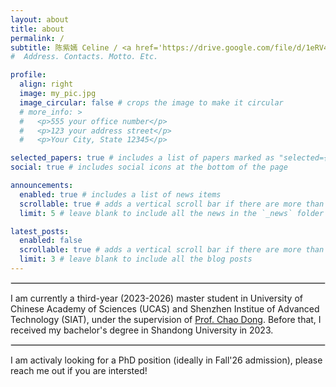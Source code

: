 ```yaml
---
layout: about
title: about
permalink: /
subtitle: 陈紫嫣 Celine / <a href='https://drive.google.com/file/d/1eRV4SYCCj_pZnpV3lwvscYJs3KlWMaot/view?usp=sharing'>résumé</a>
#  Address. Contacts. Motto. Etc.

profile:
  align: right
  image: my_pic.jpg
  image_circular: false # crops the image to make it circular
  # more_info: >
  #   <p>555 your office number</p>
  #   <p>123 your address street</p>
  #   <p>Your City, State 12345</p>

selected_papers: true # includes a list of papers marked as "selected={true}"
social: true # includes social icons at the bottom of the page

announcements:
  enabled: true # includes a list of news items
  scrollable: true # adds a vertical scroll bar if there are more than 3 news items
  limit: 5 # leave blank to include all the news in the `_news` folder

latest_posts:
  enabled: false
  scrollable: true # adds a vertical scroll bar if there are more than 3 new posts items
  limit: 3 # leave blank to include all the blog posts
---
```



<div style="width: 100%; max-width: 600px;">
<hr style="border: 0.7px solid #ddd; margin: 0.7rem 0;">


<!-- Write your biography here. Tell the world about yourself. Link to your favorite [subreddit](http://reddit.com). You can put a picture in, too. The code is already in, just name your picture `prof_pic.jpg` and put it in the `img/` folder. -->
I am currently a third-year (2023-2026) master student in University of Chinese Academy of Sciences (UCAS) and Shenzhen Institue of Advanced Technology (SIAT), under the supervision of [Prof. Chao Dong](https://scholar.google.com/citations?user=OSDCB0UAAAAJ). Before that, I received my bachelor's degree in Shandong University in 2023.
</div>

<div style="width: 100%; max-width: 600px;">
<hr style="border: 0.7px solid #ddd; margin: 0.7rem 0;">


I am activaly looking for a PhD position (ideally in Fall'26 admission), please reach me out if you are intersted!
</div>
